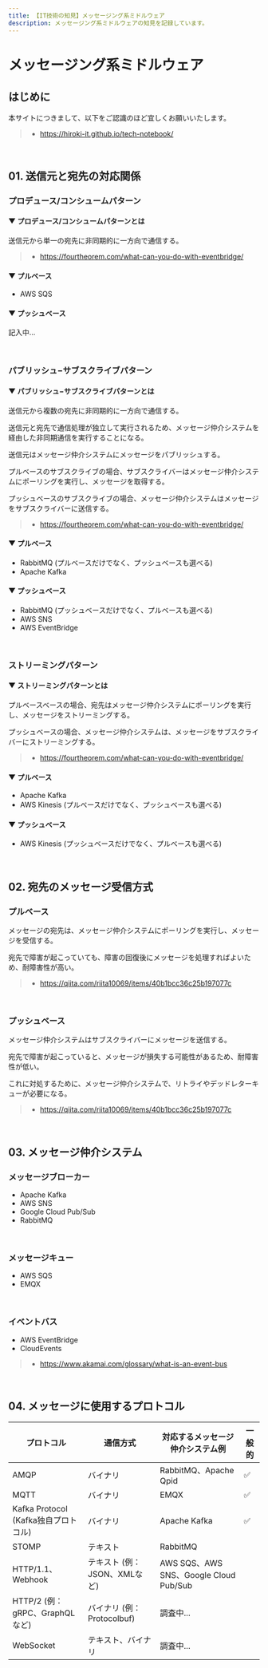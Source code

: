 ```yaml
---
title: 【IT技術の知見】メッセージング系ミドルウェア
description: メッセージング系ミドルウェアの知見を記録しています。
---
```


# メッセージング系ミドルウェア

## はじめに

本サイトにつきまして、以下をご認識のほど宜しくお願いいたします。

> - https://hiroki-it.github.io/tech-notebook/

<br>

## 01. 送信元と宛先の対応関係

### プロデュース/コンシュームパターン

#### ▼ プロデュース/コンシュームパターンとは

送信元から単一の宛先に非同期的に一方向で通信する。

> - https://fourtheorem.com/what-can-you-do-with-eventbridge/

#### ▼ プルベース

- AWS SQS

#### ▼ プッシュベース

記入中...

<br>

### パブリッシュ−サブスクライブパターン

#### ▼ パブリッシュ−サブスクライブパターンとは

送信元から複数の宛先に非同期的に一方向で通信する。

送信元と宛先で通信処理が独立して実行されるため、メッセージ仲介システムを経由した非同期通信を実行することになる。

送信元はメッセージ仲介システムにメッセージをパブリッシュする。

プルベースのサブスクライブの場合、サブスクライバーはメッセージ仲介システムにポーリングを実行し、メッセージを取得する。

プッシュベースのサブスクライブの場合、メッセージ仲介システムはメッセージをサブスクライバーに送信する。

> - https://fourtheorem.com/what-can-you-do-with-eventbridge/

#### ▼ プルベース

- RabbitMQ (プルベースだけでなく、プッシュベースも選べる)
- Apache Kafka

#### ▼ プッシュベース

- RabbitMQ (プッシュベースだけでなく、プルベースも選べる)
- AWS SNS
- AWS EventBridge

<br>

### ストリーミングパターン

#### ▼ ストリーミングパターンとは

プルベースベースの場合、宛先はメッセージ仲介システムにポーリングを実行し、メッセージをストリーミングする。

プッシュベースの場合、メッセージ仲介システムは、メッセージをサブスクライバーにストリーミングする。

> - https://fourtheorem.com/what-can-you-do-with-eventbridge/

#### ▼ プルベース

- Apache Kafka
- AWS Kinesis (プルベースだけでなく、プッシュベースも選べる)

#### ▼ プッシュベース

- AWS Kinesis (プッシュベースだけでなく、プルベースも選べる)

<br>

## 02. 宛先のメッセージ受信方式

### プルベース

メッセージの宛先は、メッセージ仲介システムにポーリングを実行し、メッセージを受信する。

宛先で障害が起こっていても、障害の回復後にメッセージを処理すればよいため、耐障害性が高い。

> - https://qiita.com/riita10069/items/40b1bcc36c25b197077c

<br>

### プッシュベース

メッセージ仲介システムはサブスクライバーにメッセージを送信する。

宛先で障害が起こっていると、メッセージが損失する可能性があるため、耐障害性が低い。

これに対処するために、メッセージ仲介システムで、リトライやデッドレターキューが必要になる。

> - https://qiita.com/riita10069/items/40b1bcc36c25b197077c

<br>

## 03. メッセージ仲介システム

### メッセージブローカー

- Apache Kafka
- AWS SNS
- Google Cloud Pub/Sub
- RabbitMQ

<br>

### メッセージキュー

- AWS SQS
- EMQX

<br>

### イベントバス

- AWS EventBridge
- CloudEvents

> - https://www.akamai.com/glossary/what-is-an-event-bus

<br>

## 04. メッセージに使用するプロトコル

| プロトコル                           | 通信方式                     | 対応するメッセージ仲介システム例       | 一般的 |
| ------------------------------------ | ---------------------------- | -------------------------------------- | ------ |
| AMQP                                 | バイナリ                     | RabbitMQ、Apache Qpid                  | ✅     |
| MQTT                                 | バイナリ                     | EMQX                                   | ✅     |
| Kafka Protocol (Kafka独自プロトコル) | バイナリ                     | Apache Kafka                           | ✅     |
| STOMP                                | テキスト                     | RabbitMQ                               |        |
| HTTP/1.1、Webhook                    | テキスト (例：JSON、XMLなど) | AWS SQS、AWS SNS、Google Cloud Pub/Sub |        |
| HTTP/2 (例：gRPC、GraphQLなど)       | バイナリ (例：Protocolbuf)   | 調査中...                              |        |
| WebSocket                            | テキスト、バイナリ           | 調査中...                              |        |

<br>
